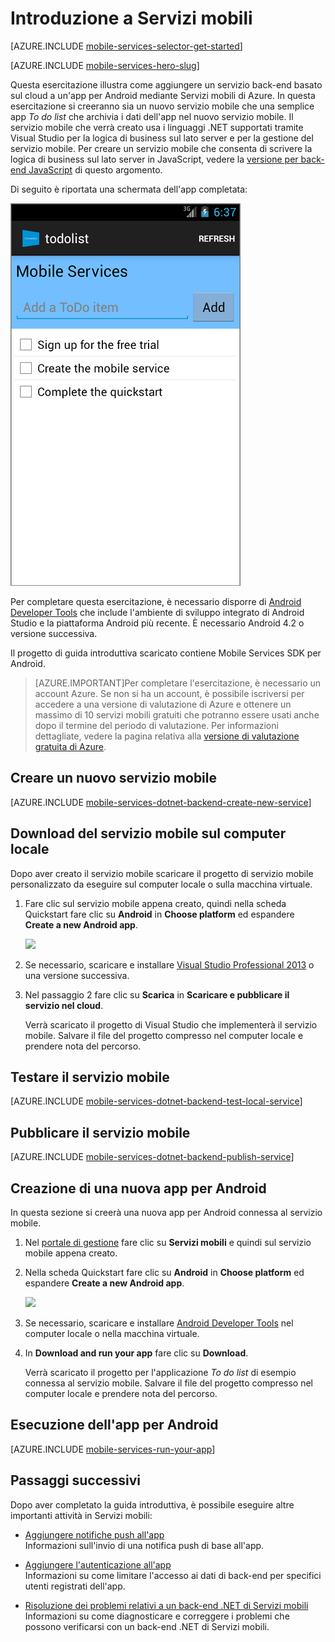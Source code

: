 
<properties
	pageTitle="Introduzione a Servizi mobili di Azure per le app per Android"
	description="Seguire questa esercitazione per iniziare a usare Servizi mobili di Azure per lo sviluppo per Android."
	services="mobile-services"
	documentationCenter="android"
	authors="RickSaling"
	manager="dwrede"
	editor=""/>

<tags
	ms.service="mobile-services"
	ms.workload="mobile"
	ms.tgt_pltfrm="mobile-android"
	ms.devlang="java"
	ms.topic="get-started-article"
	ms.date="10/07/2015"
	ms.author="ricksal"/>


# <a name="getting-started"> </a>Introduzione a Servizi mobili

[AZURE.INCLUDE [mobile-services-selector-get-started](../../includes/mobile-services-selector-get-started.md)]&nbsp;

[AZURE.INCLUDE [mobile-services-hero-slug](../../includes/mobile-services-hero-slug.md)]

Questa esercitazione illustra come aggiungere un servizio back-end basato sul cloud a un'app per Android mediante Servizi mobili di Azure. In questa esercitazione si creeranno sia un nuovo servizio mobile che una semplice app _To do list_ che archivia i dati dell'app nel nuovo servizio mobile. Il servizio mobile che verrà creato usa i linguaggi .NET supportati tramite Visual Studio per la logica di business sul lato server e per la gestione del servizio mobile. Per creare un servizio mobile che consenta di scrivere la logica di business sul lato server in JavaScript, vedere la [versione per back-end JavaScript](mobile-services-android-get-started.md) di questo argomento.

Di seguito è riportata una schermata dell'app completata:

![](./media/mobile-services-dotnet-backend-android-get-started/mobile-quickstart-completed-android.png)

Per completare questa esercitazione, è necessario disporre di [Android Developer Tools][Android Studio] che include l'ambiente di sviluppo integrato di Android Studio e la piattaforma Android più recente. È necessario Android 4.2 o versione successiva.

Il progetto di guida introduttiva scaricato contiene Mobile Services SDK per Android.

> [AZURE.IMPORTANT]Per completare l'esercitazione, è necessario un account Azure. Se non si ha un account, è possibile iscriversi per accedere a una versione di valutazione di Azure e ottenere un massimo di 10 servizi mobili gratuiti che potranno essere usati anche dopo il termine del periodo di valutazione. Per informazioni dettagliate, vedere la pagina relativa alla [versione di valutazione gratuita di Azure](http://azure.microsoft.com/pricing/free-trial/?WT.mc_id=AE564AB28).


## <a name="create-new-service"> </a>Creare un nuovo servizio mobile

[AZURE.INCLUDE [mobile-services-dotnet-backend-create-new-service](../../includes/mobile-services-dotnet-backend-create-new-service.md)]

## Download del servizio mobile sul computer locale

Dopo aver creato il servizio mobile scaricare il progetto di servizio mobile personalizzato da eseguire sul computer locale o sulla macchina virtuale.

1. Fare clic sul servizio mobile appena creato, quindi nella scheda Quickstart fare clic su **Android** in **Choose platform** ed espandere **Create a new Android app**.

	![][1]

2. Se necessario, scaricare e installare [Visual Studio Professional 2013](https://go.microsoft.com/fwLink/p/?LinkID=391934) o una versione successiva.

3. Nel passaggio 2 fare clic su **Scarica** in **Scaricare e pubblicare il servizio nel cloud**.

	Verrà scaricato il progetto di Visual Studio che implementerà il servizio mobile. Salvare il file del progetto compresso nel computer locale e prendere nota del percorso.

## Testare il servizio mobile

[AZURE.INCLUDE [mobile-services-dotnet-backend-test-local-service](../../includes/mobile-services-dotnet-backend-test-local-service.md)]

## Pubblicare il servizio mobile

[AZURE.INCLUDE [mobile-services-dotnet-backend-publish-service](../../includes/mobile-services-dotnet-backend-publish-service.md)]

## Creazione di una nuova app per Android

In questa sezione si creerà una nuova app per Android connessa al servizio mobile.

1. Nel [portale di gestione] fare clic su **Servizi mobili** e quindi sul servizio mobile appena creato.

2. Nella scheda Quickstart fare clic su **Android** in **Choose platform** ed espandere **Create a new Android app**.

	![][2]

3. Se necessario, scaricare e installare [Android Developer Tools][Android SDK] nel computer locale o nella macchina virtuale.

4. In **Download and run your app** fare clic su **Download**.

  	Verrà scaricato il progetto per l'applicazione _To do list_ di esempio connessa al servizio mobile. Salvare il file del progetto compresso nel computer locale e prendere nota del percorso.

## Esecuzione dell'app per Android

[AZURE.INCLUDE [mobile-services-run-your-app](../../includes/mobile-services-android-get-started.md)]

## <a name="next-steps"> </a>Passaggi successivi
Dopo aver completato la guida introduttiva, è possibile eseguire altre importanti attività in Servizi mobili:

* [Aggiungere notifiche push all'app] <br/>Informazioni sull'invio di una notifica push di base all'app.

* [Aggiungere l'autenticazione all'app] <br/>Informazioni su come limitare l'accesso ai dati di back-end per specifici utenti registrati dell'app.

* [Risoluzione dei problemi relativi a un back-end .NET di Servizi mobili] <br/> Informazioni su come diagnosticare e correggere i problemi che possono verificarsi con un back-end .NET di Servizi mobili.

<!-- Anchors. -->
[Getting started with Mobile Services]: #getting-started
[Create a new mobile service]: #create-new-service
[Define the mobile service instance]: #define-mobile-service-instance
[Next Steps]: #next-steps

<!-- Images. -->
[0]: ./media/mobile-services-dotnet-backend-android-get-started/mobile-quickstart-completed-android.png
[1]: ./media/mobile-services-dotnet-backend-android-get-started/mobile-quickstart-steps-vs-AS.png
[2]: ./media/mobile-services-dotnet-backend-android-get-started/mobile-quickstart-steps-android-AS.png


[6]: ./media/mobile-services-dotnet-backend-android-get-started/mobile-portal-quickstart-android.png
[7]: ./media/mobile-services-dotnet-backend-android-get-started/mobile-quickstart-steps-android.png
[8]: ./media/mobile-services-dotnet-backend-android-get-started/mobile-eclipse-quickstart.png

[10]: ./media/mobile-services-dotnet-backend-android-get-started/mobile-quickstart-startup-android.png
[11]: ./media/mobile-services-dotnet-backend-android-get-started/mobile-data-tab.png
[12]: ./media/mobile-services-dotnet-backend-android-get-started/mobile-data-browse.png

[14]: ./media/mobile-services-dotnet-backend-android-get-started/mobile-services-import-android-workspace.png
[15]: ./media/mobile-services-dotnet-backend-android-get-started/mobile-services-import-android-project.png

<!-- URLs. -->
[Get started (Eclipse)]: mobile-services-dotnet-backend-android-get-started-ec.md
[Aggiungere notifiche push all'app]: mobile-services-dotnet-backend-android-get-started-push.md
[Aggiungere l'autenticazione all'app]: mobile-services-dotnet-backend-android-get-started-auth.md
[Android SDK]: https://go.microsoft.com/fwLink/p/?LinkID=280125
[Android Studio]: https://developer.android.com/sdk/index.html
[Mobile Services Android SDK]: https://go.microsoft.com/fwLink/p/?LinkID=266533
[Risoluzione dei problemi relativi a un back-end .NET di Servizi mobili]: mobile-services-dotnet-backend-how-to-troubleshoot.md

[portale di gestione]: https://manage.windowsazure.com/

<!---HONumber=Oct15_HO3-->